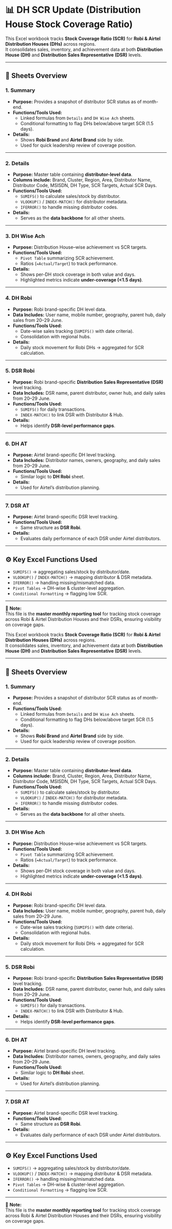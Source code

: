# 📊 DH SCR Update (Distribution House Stock Coverage Ratio)

This Excel workbook tracks **Stock Coverage Ratio (SCR)** for **Robi & Airtel Distribution Houses (DHs)** across regions.  
It consolidates sales, inventory, and achievement data at both **Distribution House (DH)** and **Distribution Sales Representative (DSR)** levels.

---

## 🔹 Sheets Overview

### 1. **Summary**
- **Purpose:** Provides a snapshot of distributor SCR status as of month-end.  
- **Functions/Tools Used:**
  - Linked formulas from `Details` and `DH Wise Ach` sheets.
  - Conditional formatting to flag DHs below/above target SCR (1.5 days).  
- **Details:**  
  - Shows **Robi Brand** and **Airtel Brand** side by side.  
  - Used for quick leadership review of coverage position.  

---

### 2. **Details**
- **Purpose:** Master table containing **distributor-level data**.  
- **Columns include:** Brand, Cluster, Region, Area, Distributor Name, Distributor Code, MSISDN, DH Type, SCR Targets, Actual SCR Days.  
- **Functions/Tools Used:**  
  - `SUMIFS()` to calculate sales/stock by distributor.  
  - `VLOOKUP()` / `INDEX-MATCH()` for distributor metadata.  
  - `IFERROR()` to handle missing distributor codes.  
- **Details:**  
  - Serves as the **data backbone** for all other sheets.  

---

### 3. **DH Wise Ach**
- **Purpose:** Distribution House–wise achievement vs SCR targets.  
- **Functions/Tools Used:**  
  - `Pivot Table` summarizing SCR achievement.  
  - Ratios (`=Actual/Target`) to track performance.  
- **Details:**  
  - Shows per-DH stock coverage in both value and days.  
  - Highlighted metrics indicate **under-coverage (<1.5 days)**.  

---

### 4. **DH Robi**
- **Purpose:** Robi brand-specific DH level data.  
- **Data Includes:** User name, mobile number, geography, parent hub, daily sales from 20–29 June.  
- **Functions/Tools Used:**  
  - Date-wise sales tracking (`SUMIFS()` with date criteria).  
  - Consolidation with regional hubs.  
- **Details:**  
  - Daily stock movement for Robi DHs → aggregated for SCR calculation.  

---

### 5. **DSR Robi**
- **Purpose:** Robi brand-specific **Distribution Sales Representative (DSR)** level tracking.  
- **Data Includes:** DSR name, parent distributor, owner hub, and daily sales from 20–29 June.  
- **Functions/Tools Used:**  
  - `SUMIFS()` for daily transactions.  
  - `INDEX-MATCH()` to link DSR with Distributor & Hub.  
- **Details:**  
  - Helps identify **DSR-level performance gaps**.  

---

### 6. **DH AT**
- **Purpose:** Airtel brand-specific DH level tracking.  
- **Data Includes:** Distributor names, owners, geography, and daily sales from 20–29 June.  
- **Functions/Tools Used:**  
  - Similar logic to **DH Robi** sheet.  
- **Details:**  
  - Used for Airtel’s distribution planning.  

---

### 7. **DSR AT**
- **Purpose:** Airtel brand-specific DSR level tracking.  
- **Functions/Tools Used:**  
  - Same structure as **DSR Robi**.  
- **Details:**  
  - Evaluates daily performance of each DSR under Airtel distributors.  

---

## ⚙️ Key Excel Functions Used
- `SUMIFS()` → aggregating sales/stock by distributor/date.  
- `VLOOKUP()` / `INDEX-MATCH()` → mapping distributor & DSR metadata.  
- `IFERROR()` → handling missing/mismatched data.  
- `Pivot Tables` → DH-wise & cluster-level aggregation.  
- `Conditional Formatting` → flagging low SCR.  

---

📌 **Note:**  
This file is the **master monthly reporting tool** for tracking stock coverage across Robi & Airtel Distribution Houses and their DSRs, ensuring visibility on coverage gaps.


This Excel workbook tracks **Stock Coverage Ratio (SCR)** for **Robi & Airtel Distribution Houses (DHs)** across regions.  
It consolidates sales, inventory, and achievement data at both **Distribution House (DH)** and **Distribution Sales Representative (DSR)** levels.

---

## 🔹 Sheets Overview

### 1. **Summary**
- **Purpose:** Provides a snapshot of distributor SCR status as of month-end.  
- **Functions/Tools Used:**
  - Linked formulas from `Details` and `DH Wise Ach` sheets.
  - Conditional formatting to flag DHs below/above target SCR (1.5 days).  
- **Details:**  
  - Shows **Robi Brand** and **Airtel Brand** side by side.  
  - Used for quick leadership review of coverage position.  

---

### 2. **Details**
- **Purpose:** Master table containing **distributor-level data**.  
- **Columns include:** Brand, Cluster, Region, Area, Distributor Name, Distributor Code, MSISDN, DH Type, SCR Targets, Actual SCR Days.  
- **Functions/Tools Used:**  
  - `SUMIFS()` to calculate sales/stock by distributor.  
  - `VLOOKUP()` / `INDEX-MATCH()` for distributor metadata.  
  - `IFERROR()` to handle missing distributor codes.  
- **Details:**  
  - Serves as the **data backbone** for all other sheets.  

---

### 3. **DH Wise Ach**
- **Purpose:** Distribution House–wise achievement vs SCR targets.  
- **Functions/Tools Used:**  
  - `Pivot Table` summarizing SCR achievement.  
  - Ratios (`=Actual/Target`) to track performance.  
- **Details:**  
  - Shows per-DH stock coverage in both value and days.  
  - Highlighted metrics indicate **under-coverage (<1.5 days)**.  

---

### 4. **DH Robi**
- **Purpose:** Robi brand-specific DH level data.  
- **Data Includes:** User name, mobile number, geography, parent hub, daily sales from 20–29 June.  
- **Functions/Tools Used:**  
  - Date-wise sales tracking (`SUMIFS()` with date criteria).  
  - Consolidation with regional hubs.  
- **Details:**  
  - Daily stock movement for Robi DHs → aggregated for SCR calculation.  

---

### 5. **DSR Robi**
- **Purpose:** Robi brand-specific **Distribution Sales Representative (DSR)** level tracking.  
- **Data Includes:** DSR name, parent distributor, owner hub, and daily sales from 20–29 June.  
- **Functions/Tools Used:**  
  - `SUMIFS()` for daily transactions.  
  - `INDEX-MATCH()` to link DSR with Distributor & Hub.  
- **Details:**  
  - Helps identify **DSR-level performance gaps**.  

---

### 6. **DH AT**
- **Purpose:** Airtel brand-specific DH level tracking.  
- **Data Includes:** Distributor names, owners, geography, and daily sales from 20–29 June.  
- **Functions/Tools Used:**  
  - Similar logic to **DH Robi** sheet.  
- **Details:**  
  - Used for Airtel’s distribution planning.  

---

### 7. **DSR AT**
- **Purpose:** Airtel brand-specific DSR level tracking.  
- **Functions/Tools Used:**  
  - Same structure as **DSR Robi**.  
- **Details:**  
  - Evaluates daily performance of each DSR under Airtel distributors.  

---

## ⚙️ Key Excel Functions Used
- `SUMIFS()` → aggregating sales/stock by distributor/date.  
- `VLOOKUP()` / `INDEX-MATCH()` → mapping distributor & DSR metadata.  
- `IFERROR()` → handling missing/mismatched data.  
- `Pivot Tables` → DH-wise & cluster-level aggregation.  
- `Conditional Formatting` → flagging low SCR.  

---

📌 **Note:**  
This file is the **master monthly reporting tool** for tracking stock coverage across Robi & Airtel Distribution Houses and their DSRs, ensuring visibility on coverage gaps.
